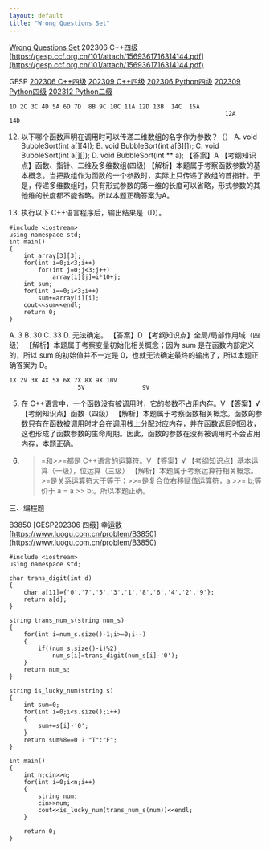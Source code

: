 ```yaml
---
layout: default
title: "Wrong Questions Set"
---
```

[Wrong Questions Set](/wqs/)
202306 C++四级
[https://gesp.ccf.org.cn/101/attach/1569361716314144.pdf](https://gesp.ccf.org.cn/101/attach/1569361716314144.pdf)

GESP
[202306 C++四级](/wqs/202306_cpp_4)
[202309 C++四级](/wqs/202309_cpp_4)
[202306 Python四级](/wqs/202306_python_4)
[202309 Python四级](/wqs/202309_python_4)
[202312 Python二级](/wqs/202312_python_2)

```
1D 2C 3C 4D 5A 6D 7D  8B 9C 10C 11A 12D 13B  14C  15A
                                                            12A         14D
```

12. 以下哪个函数声明在调用时可以传递二维数组的名字作为参数？（）
A. void BubbleSort(int a[][4]);
B. void BubbleSort(int a[3][]);
C. void BubbleSort(int a[][]);
D. void BubbleSort(int ** a);
【答案】A
【考纲知识点】函数、指针、二维及多维数组(四级)
【解析】本题属于考察函数参数的基本概念。当把数组作为函数的一个参数时，实际上只传递了数组的首指针。于是，传递多维数组时，只有形式参数的第一维的长度可以省略，形式参数的其他维的长度都不能省略。所以本题正确答案为A。

14. 执行以下 C++语言程序后，输出结果是（D）。
```
#include <iostream>
using namespace std;
int main()
{
    int array[3][3];
    for(int i=0;i<3;i++)
        for(int j=0;j<3;j++)
            array[i][j]=i*10+j;
    int sum;
    for(int i==0;i<3;i++)
        sum+=array[i][i];
    cout<<sum<<endl;
    return 0;
}
```
A. 3
B. 30
C. 33
D. 无法确定。
【答案】D
【考纲知识点】全局/局部作用域（四级）
【解析】本题属于考察变量初始化相关概念；因为 sum 是在函数内部定义的，所以 sum 的初始值并不一定是 0，也就无法确定最终的输出了，所以本题正确答案为 D。
```
1X 2V 3X 4X 5X 6X 7X 8X 9X 10V
                   5V                9V
```

5. 在 C++语言中，一个函数没有被调用时，它的参数不占用内存。V
【答案】√
【考纲知识点】函数（四级）
【解析】本题属于考察函数相关概念。函数的参数只有在函数被调用时才会在调用栈上分配对应内存，并在函数返回时回收，这也形成了函数参数的生命周期。因此，函数的参数在没有被调用时不会占用内存，本题正确。

9. >=和>>=都是 C++语言的运算符。V
【答案】√
【考纲知识点】基本运算（一级），位运算（三级）
【解析】本题属于考察运算符相关概念。>=是关系运算符大于等于；>>=是复合位右移赋值运算符，a >>= b;等价于 a = a >> b;。所以本题正确。

三、编程题

B3850 [GESP202306 四级] 幸运数
[https://www.luogu.com.cn/problem/B3850](https://www.luogu.com.cn/problem/B3850)

```
#include <iostream>
using namespace std;

char trans_digit(int d)
{
    char a[11]={'0','7','5','3','1','8','6','4','2','9'};
    return a[d];
}

string trans_num_s(string num_s)
{
    for(int i=num_s.size()-1;i>=0;i--)
    {
        if((num_s.size()-i)%2)
            num_s[i]=trans_digit(num_s[i]-'0');
    }
    return num_s;
}

string is_lucky_num(string s)
{
    int sum=0;
    for(int i=0;i<s.size();i++)
    {
        sum+=s[i]-'0';
    }
    return sum%8==0 ? "T":"F";
}

int main()
{
    int n;cin>>n;
    for(int i=0;i<n;i++)
    {
        string num;
        cin>>num;
        cout<<is_lucky_num(trans_num_s(num))<<endl;
    }

    return 0;
}
```

